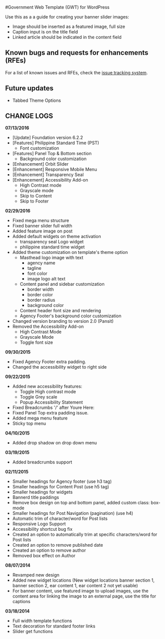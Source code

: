 #Government Web Template (GWT) for WordPress

Use this as a a guide for creating your banner slider images:
- Image should be inserted as a featured image, full size
- Caption input is on the title field
- Linked article should be indicated in the content field

## Known bugs and requests for enhancements (RFEs)
For a list of known issues and RFEs, check the [issue tracking system](https://github.com/iGovPhil/gwt-wordpress/issues).

## Future updates
 - Tabbed Theme Options

## CHANGE LOGS
**07/13/2016**
- [Update] Foundation version 6.2.2
- [Features] Philippine Standard Time (PST)
    - Font customization
- [Features] Panel Top & Bottom section
    - Background color customization
- [Enhancement] Orbit Slider
- [Enhancement] Responsive Mobile Menu
- [Enhancement] Transparency Seal
- [Enhancement] Accessibility Add-on
    - High Contrast mode
    - Grayscale mode
    - Skip to Content
    - Skip to Footer

**02/29/2016**
- Fixed mega menu structure
- Fixed banner slider full width
- Added feature image on post
- Added default widgets on theme activation
	- transparency seal Logo widget
	- philippine standard time widget
- Added theme customization on template's theme option
    - Masthead logo image with text
        - agency name
        - tagline
        - font color
        - image logo alt text
    - Content panel and sidebar customization
        - border width
        - border color
        - border radius
        - background color
    - Content header font size and rendering
    - Agency Footer's background color customization
- Changed version branding to version 2.0 (Pansit)
- Removed the Accessibility Add-on
    - High Contrast Mode
    - Grayscale Mode
    - Toggle font size

**09/30/2015**
- Fixed Agency Footer extra padding.
- Changed the accessibility widget to right side 

**09/22/2015**
- Added new accessibility features:
  - Toggle High contrast mode
  - Toggle Grey scale
  - Popup Accessibility Statement
- Fixed Breadcrumbs '/' after Youre Here:
- Fixed Panel Top extra padding issue.
- Added mega menu feature
- Sticky top menu

**04/10/2015**
- Added drop shadow on drop down menu

**03/19/2015**
- Added breadcrumbs support

**02/11/2015**
- Smaller headings for Agency footer (use h3 tag)
- Smaller headings for Content Post (use h5 tag)
- Smaller headings for widgets
- Bannerd title paddings
- Remove box design on top and bottom panel, added custom class: box-mode
- Smaller headings for Post Navigation (pagination) (use h4)
- Automatic trim of character/word for Post lists
- Responsive Logo Support
- Accessibility shortcut bug fix
- Created an option to automatically trim at specific characters/word for Post lists
- Created an option to remove published date
- Created an option to remove author
- Removed box effect on Author

**08/07/2014**
- Revamped new design
- Added new widget locations (New widget locations banner section 1, banner section 2, ear content 1, ear content 2 not yet usable)
- For banner content, use featured image to upload images, use the content area for linking the image to an external page, use the title for captions

**03/18/2014**
- Full width template functions
- Text decoration for standard footer links
- Slider get functions
